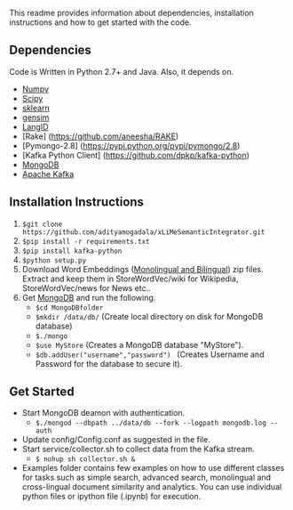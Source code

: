 This readme provides information about dependencies, installation instructions and how to get started with the code.

## Dependencies

Code is Written in Python 2.7+ and Java. Also, it depends on.

* [Numpy](http://www.numpy.org/)
* [Scipy](https://www.scipy.org/install.html)
* [sklearn](http://kafka.apache.org/)
* [gensim](https://radimrehurek.com/gensim/)
* [LangID](https://github.com/saffsd/langid.py)
* [Rake] (https://github.com/aneesha/RAKE)
* [Pymongo-2.8] (https://pypi.python.org/pypi/pymongo/2.8)
* [Kafka Python Client] (https://github.com/dpkp/kafka-python)
* [MongoDB](https://www.mongodb.com/)
* [Apache Kafka](http://kafka.apache.org/)

##  Installation Instructions

1. `$git clone https://github.com/adityamogadala/xLiMeSemanticIntegrator.git`
2. `$pip install -r requirements.txt`
3. `$pip install kafka-python`
4. `$python setup.py`
5.  Download Word Embeddings ([Monolingual and Bilingual](http://people.aifb.kit.edu/amo/wordembeddings/)) zip files. Extract and keep them in StoreWordVec/wiki for Wikipedia, StoreWordVec/news for News etc..
6.  Get [MongoDB](https://www.mongodb.com/) and run the following. 
	* `$cd MongoDBfolder`
	* `$mkdir /data/db/` (Create local directory on disk for MongoDB database)
	* `$./mongo` 
	* `$use MyStore` (Creates a MongoDB database "MyStore"). 
	* `$db.addUser("username","password") `  (Creates Username and Password for the database to secure it).

##  Get Started

* Start MongoDB deamon with authentication.
	* `$./mongod --dbpath ../data/db --fork --logpath mongodb.log --auth`
* Update config/Config.conf as suggested in the file.
* Start service/collector.sh to collect data from the Kafka stream. 
	* `$ nohup sh collector.sh &`
* Examples folder contains few examples on how to use different classes for tasks such as simple search, advanced search, monolingual and cross-lingual document similarity and analytics. You can use individual python files or ipython file (.ipynb) for execution.
